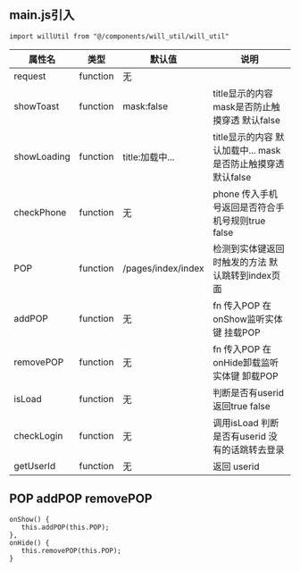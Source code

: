 ## main.js引入
```
import willUtil from "@/components/will_util/will_util"
```
|属性名				|类型				|默认值				|说明	|
|--						|--					|--						|--		|
|request			|function		|无						|			|
|showToast		|function		|mask:false		|title显示的内容 mask是否防止触摸穿透 默认false|
|showLoading	|function		|title:加载中...		|title显示的内容 默认加载中... mask是否防止触摸穿透 默认false|
|checkPhone		|function		|无						|phone 传入手机号返回是否符合手机号规则true false| 
|POP					|function		|/pages/index/index	|检测到实体键返回时触发的方法 默认跳转到index页面| 
|addPOP				|function		|无						|fn 传入POP 在onShow监听实体键 挂载POP| 
|removePOP		|function		|无						|fn 传入POP 在onHide卸载监听实体键 卸载POP| 
|isLoad		|function		|无						|判断是否有userid 返回true false|
|checkLogin		|function		|无						|调用isLoad 判断是否有userid 没有的话跳转去登录|
|getUserId		|function		|无						|返回 userid|
 
 ## POP addPOP removePOP
 ```
 onShow() {
 	this.addPOP(this.POP); 
 },
 onHide() {
 	this.removePOP(this.POP);
 }
 ```